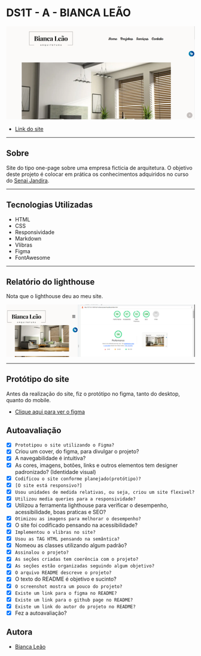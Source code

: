 # DS1T - A - BIANCA LEÃO

![](./img/telainicial.PNG)
- [Link do site](https://fernandoleonid.github.io/one-page-2022/ds1t-a/biancaLeao/Arquitetura/index.html)

---

## Sobre

Site do tipo one-page sobre uma empresa ficticia de arquitetura. 
O objetivo deste projeto é colocar em prática os conhecimentos adquiridos no curso do [Senai Jandira](https://jandira.sp.senai.br/). 

---

## Tecnologias Utilizadas

- HTML
- CSS
- Responsividade
- Markdown
- Vlibras 
- Figma
- FontAwesome

---

## Relatório do lighthouse

Nota que o lighthouse deu ao meu site. 

![](./img/notaasite.PNG)

---

## Protótipo do site 

Antes da realização do site, fiz o protótipo no figma, tanto do desktop, quanto do mobile.

- [Clique aqui para ver o figma](https://www.figma.com/file/l7qoeaIasBNTcCIZwG8OZ5/Arquitetura?node-id=0%3A1&t=k8gkI86VigJfFll0-0)

## Autoavaliação 

- [x] `Prototipou o site utilizando o Figma?`
- [x] Criou um cover, do figma, para divulgar o projeto?
- [x] A navegabilidade é intuitiva?
- [x] As cores, imagens, botões, links e outros elementos tem designer padronizado? (Identidade visual)
- [x] `Codificou o site conforme planejado(protótipo)?`
- [x] `[O site está responsivo?]`
- [x] `Usou unidades de medida relativas, ou seja, criou um site flexivel?`
- [x] `Utilizou media queries para a responsividade?`
- [x] Utilizou a ferramenta lighthouse para verificar o desempenho, acessibilidade, boas praticas e SEO?
- [x] `Otimizou as imagens para melhorar o desempenho?`
- [x] O site foi codificado pensando na acessibilidade? 
- [x] `Implementou o vlibras no site?`
- [x] `Usou as TAG HTML pensando na semântica?`
- [x]  Nomeou as classes utilizando algum padrão?
- [x] `Assinalou o projeto?`
- [x] `As seções criadas tem coerência com o projeto?`
- [x] `As seções estão organizadas seguindo algum objetivo?`
- [x] `O arquivo README descreve o projeto?`
- [x] O texto do README é objetivo e sucinto?
- [x] `O screenshot mostra um pouco do projeto?`
- [x] `Existe um link para o figma no README?`
- [x] `Existe um link para o github page no README?`
- [x] `Existe um link do autor do projeto no README?`
- [x] Fez a autoavaliação?

## Autora

- [Bianca Leão](https://github.com/leaobia)
